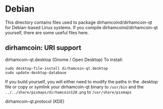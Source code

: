 
Debian
====================
This directory contains files used to package dirhamcoind/dirhamcoin-qt
for Debian-based Linux systems. If you compile dirhamcoind/dirhamcoin-qt yourself, there are some useful files here.

## dirhamcoin: URI support ##


dirhamcoin-qt.desktop  (Gnome / Open Desktop)
To install:

	sudo desktop-file-install dirhamcoin-qt.desktop
	sudo update-desktop-database

If you build yourself, you will either need to modify the paths in
the .desktop file or copy or symlink your dirhamcoin-qt binary to `/usr/bin`
and the `../../share/pixmaps/dirhamcoin128.png` to `/usr/share/pixmaps`

dirhamcoin-qt.protocol (KDE)

